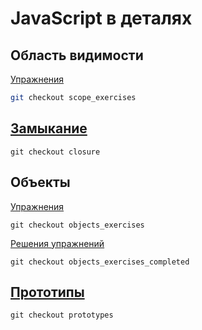 # JavaScript в деталях

## Область видимости

[Упражнения](https://github.com/codedojo/javascript-in-depth/tree/scope_exercises)

```sh
git checkout scope_exercises
```

## [Замыкание](https://github.com/codedojo/javascript-in-depth/tree/closure)

```
git checkout closure
```

## Объекты

[Упражнения](https://github.com/codedojo/javascript-in-depth/tree/objects_exercises)

```
git checkout objects_exercises
```

[Решения упражнений](https://github.com/codedojo/javascript-in-depth/tree/objects_exercises_completed)

```
git checkout objects_exercises_completed
```

## [Прототипы](https://github.com/codedojo/javascript-in-depth/tree/prototypes)

```
git checkout prototypes
```